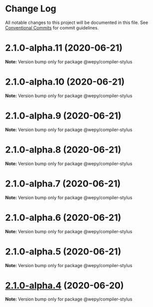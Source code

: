 # Change Log

All notable changes to this project will be documented in this file.
See [Conventional Commits](https://conventionalcommits.org) for commit guidelines.

# 2.1.0-alpha.11 (2020-06-21)

**Note:** Version bump only for package @wepy/compiler-stylus





# 2.1.0-alpha.10 (2020-06-21)

**Note:** Version bump only for package @wepy/compiler-stylus





# 2.1.0-alpha.9 (2020-06-21)

**Note:** Version bump only for package @wepy/compiler-stylus





# 2.1.0-alpha.8 (2020-06-21)

**Note:** Version bump only for package @wepy/compiler-stylus





# 2.1.0-alpha.7 (2020-06-21)

**Note:** Version bump only for package @wepy/compiler-stylus





# 2.1.0-alpha.6 (2020-06-21)

**Note:** Version bump only for package @wepy/compiler-stylus





# 2.1.0-alpha.5 (2020-06-21)

**Note:** Version bump only for package @wepy/compiler-stylus





# [2.1.0-alpha.4](https://github.com/Tencent/wepy/compare/v2.1.0-alpha.2...v2.1.0-alpha.4) (2020-06-20)

**Note:** Version bump only for package @wepy/compiler-stylus
